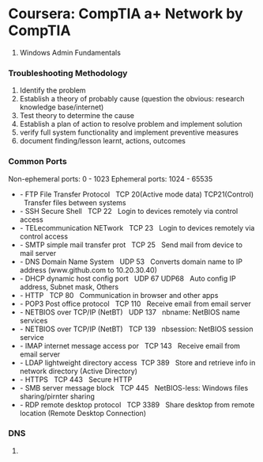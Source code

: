 
# Coursera: CompTIA a+ Network by CompTIA

1. Windows Admin Fundamentals






















### Troubleshooting Methodology
  1. Identify the problem
  2. Establish a theory of probably cause (question the obvious: research knowledge base/internet)
  3. Test theory to determine the cause
  4. Establish a plan of action to resolve problem and implement solution
  5. verify full system functionality and implement preventive measures
  6. document finding/lesson learnt, actions, outcomes


### Common Ports

Non-ephemeral ports: 0 - 1023
Ephemeral ports: 1024 - 65535
<ul>
  <li>- FTP File Transfer Protocol     &nbsp;   TCP 20(Active mode data) TCP21(Control) &nbsp;  Transfer files between systems </li>
  <li>- SSH Secure Shell                &nbsp;  TCP 22                                 &nbsp;   Login to devices remotely via control access</li>
  <li>- TELecommunication NETwork     &nbsp; TCP 23                                &nbsp;    Login to devices remotely via control access </li>
  <li> - SMTP simple mail transfer prot  &nbsp;  TCP 25                                &nbsp;    Send mail from device to mail server</li>
  <li>- DNS Domain Name System          &nbsp;  UDP 53                                 &nbsp;   Converts domain name to IP address (www.github.com to 10.20.30.40)</li>
  <li>- DHCP dynamic host config port   &nbsp;  UDP 67  UDP68                          &nbsp;   Auto config IP address, Subnet mask, Others</li>
  <li>- HTTP                            &nbsp;  TCP 80                                 &nbsp;   Communication in browser and other apps</li>
  <li>- POP3  Post office protocol      &nbsp;  TCP 110                                 &nbsp;  Receive email from email server</li>
  <li>- NETBIOS over TCP/IP (NetBT)     &nbsp;  UDP 137                                  &nbsp; nbname: NetBIOS name services </li>
  <li>- NETBIOS over TCP/IP (NetBT)      &nbsp; TCP 139                                 &nbsp;  nbsession: NetBIOS session service</li>
  <li>- IMAP internet message access por &nbsp; TCP 143                                &nbsp;   Receive email from email server</li>
  <li>- LDAP lightweight directory access &nbsp;TCP 389                                &nbsp;   Store and retrieve info in network directory (Active Directory)</li>
  <li>- HTTPS                            &nbsp; TCP 443                               &nbsp;    Secure HTTP </li>
  <li>- SMB server message block        &nbsp;  TCP 445                               &nbsp;    NetBIOS-less: Windows files sharing/pirnter sharing </li>
  <li>- RDP remote desktop protocol     &nbsp;  TCP 3389                              &nbsp;    Share desktop from remote location (Remote Desktop Connection) </li>
</ul>

### DNS
  1. 
